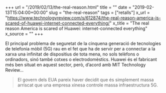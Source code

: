 +++
url = "/2019/02/13/the-real-reason.html"
title = ""
date = "2019-02-13T15:04:00+00:00"
slug = "the-real-reason"
tags = ["retalls"]
x_url = "https://www.technologyreview.com/s/612874/the-real-reason-america-is-scared-of-huawei-internet-connected-everything/"
x_title = "The real reason America is scared of Huawei: internet-connected everything"
x_source = ""
+++


El principal problema de seguretat de la cinquena generació de tecnologies de telefonia mòbil (5G) rau en el fet que ha de servir per a connectar a la xarxa una infinitat de dispositius de tota mena, no sols telèfons o ordinadors, sinó també cotxes o electrodomèstics. Huawei és el fabricant més ben situat en aquest sector, però, d’acord amb MIT Technology Review…

> El govern dels EUA pareix haver decidit que és simplement massa arriscat que una empresa xinesa controle massa infraestructura 5G.

